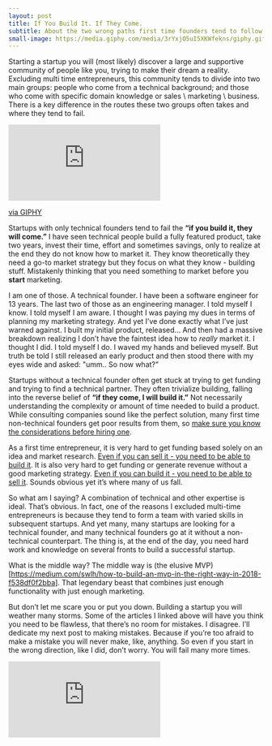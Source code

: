 ```yaml
---
layout: post
title: If You Build It. If They Come.
subtitle: About the two wrong paths first time founders tend to follow in their early stage startups
small-image: https://media.giphy.com/media/3rYxjO5uI5XKWfekns/giphy.gif
---
```

Starting a startup you will (most likely) discover a large and supportive community of people like you, trying to make their dream a reality. Excluding multi time entrepreneurs, this community tends to divide into two main groups: people who come from a technical background; and those who come with specific domain knowledge or sales \ marketing \ business. There is a key difference in the routes these two groups often takes and where they tend to fail.

<iframe src="https://giphy.com/embed/3rYxjO5uI5XKWfekns" class="post-image post-gif" frameBorder="0" allowFullScreen></iframe><p><a href="https://giphy.com/gifs/reaction-mood-3rYxjO5uI5XKWfekns">via GIPHY</a></p>

Startups with only technical founders tend to fail the **“if you build it, they will come.”** I have seen technical people build a fully featured product, take two years, invest their time, effort and sometimes savings, only to realize at the end they do not know how to market it. They know theoretically they need a go-to market strategy but they focus on what they know - building stuff. Mistakenly thinking that you need something to market before you **start** marketing.

I am one of those. A technical founder. I have been a software engineer for 13 years. The last two of those as an engineering manager. I told myself I know. I told myself I am aware. I thought I was paying my dues in terms of planning my marketing strategy. And yet I’ve done exactly what I’ve just warned against. I built my initial product, released... And then had a massive breakdown realizing I don’t have the faintest idea how to _really_ market it. I thought I did. I told myself I do. I waved my hands and believed myself. But truth be told I still released an early product and then stood there with my eyes wide and asked: "umm.. So now what?"

Startups without a technical founder often get stuck at trying to get funding and trying to find a technical partner. They often trivialize building, falling into the reverse belief of **“if they come, I will build it.”** Not necessarily understanding the complexity or amount of time needed to build a product. While consulting companies sound like the perfect solution, many first time non-technical founders get poor results from them, so [make sure you know the considerations before hiring one](https://youteam.io/blog/what-startup-consultants-can-and-can-t-do-for-your-startup/).

As a first time entrepreneur, it is very hard to get funding based solely on an idea and market research. [Even if you can sell it - you need to be able to build it](https://www.entrepreneur.com/article/298814). It is also very hard to get funding or generate revenue without a good marketing strategy. [Even if you can build it - you need to be able to sell it](https://neilpatel.com/blog/ultimate-guide-startup-marketing/). Sounds obvious yet it’s where many of us fall.

So what am I saying? A combination of technical and other expertise is ideal. That’s obvious. In fact, one of the reasons I excluded multi-time entrepreneurs is because they tend to form a team with varied skills in subsequent startups. And yet many, many startups are looking for a technical founder, and many technical founders go at it without a non-technical counterpart. The thing is, at the end of the day, you need hard work and knowledge on several fronts to build a successful startup.

What is the middle way? The middle way is (the elusive MVP)[https://medium.com/swlh/how-to-build-an-mvp-in-the-right-way-in-2018-f538df0f2bba]. That legendary beast that combines just enough functionality with just enough marketing.

But don’t let me scare you or put you down. Building a startup you will weather many storms. Some of the articles I linked above will have you think you need to be flawless, that there’s no room for mistakes. I disagree. I’ll dedicate my next post to making mistakes. Because if you’re too afraid to make a mistake you will never make, like, anything. So even if you start in the wrong direction, like I did, don’t worry. You will fail many more times.

<iframe class="post-image" src="https://www.youtube.com/embed/o3c_pJ_CLJQ" frameborder="0" allow="accelerometer; autoplay; encrypted-media; gyroscope; picture-in-picture" allowfullscreen></iframe>